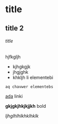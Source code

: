 # title
## title 2

###### title

hjfkgljh

- kjhgkgjk
- jhgjghk
- khkljh
li elementebi

```
aq chavwer elementebs
```

[ada]() linki


**gkjgkjhkjkjjkh** bold

*ljhglhlhlkhklhklk*